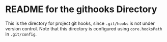 # README for the githooks Directory

This is the directory for project git hooks, since `.git/hooks` is not under version control. Note that this directory is configured using `core.hooksPath` in `.git/config`.
